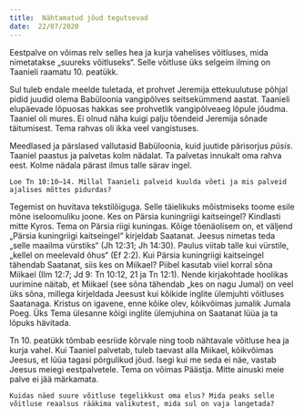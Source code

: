 ```yaml
---
title:  Nähtamatud jõud tegutsevad
date:  22/07/2020
---
```


Eestpalve on võimas relv selles hea ja kurja vahelises võitluses, mida nimetatakse „suureks võitluseks“. Selle võitluse üks selgeim ilming on Taanieli raamatu 10. peatükk.

Sul tuleb endale meelde tuletada, et prohvet Jeremija ettekuulutuse põhjal pidid juudid olema Babüloonia vangipõlves seitsekümmend aastat. Taanieli elupäevade lõpuosas hakkas see prohvetlik vangipõlveaeg lõpule jõudma. Taaniel oli mures. Ei olnud näha kuigi palju tõendeid Jeremija sõnade täitumisest. Tema rahvas oli ikka veel vangistuses.

Meedlased ja pärslased vallutasid Babüloonia, kuid juutide pärisorjus _püsis_. Taaniel paastus ja palvetas kolm nädalat. Ta palvetas innukalt oma rahva eest. Kolme nädala pärast ilmus talle särav ingel.

`Loe Tn 10:10–14. Millal Taanieli palveid kuulda võeti ja mis palveid ajalises mõttes pidurdas?`

Tegemist on huvitava tekstilõiguga. Selle täielikuks mõistmiseks toome esile mõne iseloomuliku joone. Kes on Pärsia kuningriigi kaitseingel? Kindlasti mitte Kyros. Tema on Pärsia riigi kuningas. Kõige tõenäolisem on, et väljend „Pärsia kuningriigi kaitseingel“ kirjeldab Saatanat. Jeesus nimetas teda „selle maailma vürstiks“ (Jh 12:31; Jh 14:30). Paulus viitab talle kui vürstile, „kellel on meelevald õhus“ (Ef 2:2). Kui Pärsia kuningriigi kaitseingel tähendab Saatanat, siis kes on Miikael? Piibel kasutab viiel korral sõna Miikael (Ilm 12:7; Jd 9: Tn 10:12, 21 ja Tn 12:1). Nende kirjakohtade hoolikas uurimine näitab, et Miikael (see sõna tähendab „kes on nagu Jumal) on veel üks sõna, millega kirjeldada Jeesust kui kõikide inglite ülemjuhti võitluses Saatanaga. Kristus on igavene, enne kõike olev, kõikvõimas jumalik Jumala Poeg. Üks Tema ülesanne kõigi inglite ülemjuhina on Saatanat lüüa ja ta lõpuks hävitada.

Tn 10. peatükk tõmbab eesriide kõrvale ning toob nähtavale võitluse hea ja kurja vahel. Kui Taaniel palvetab, tuleb taevast alla Miikael, kõikvõimas Jeesus, et lüüa tagasi põrgulikud jõud. Isegi kui me seda ei näe, vastab Jeesus meiegi eestpalvetele. Tema on võimas Päästja. Mitte ainuski meie palve ei jää märkamata.

`Kuidas näed suure võitluse tegelikkust oma elus? Mida peaks selle võitluse reaalsus rääkima valikutest, mida sul on vaja langetada?`

